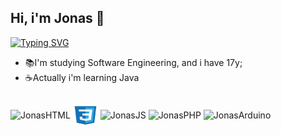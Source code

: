 
## Hi, i'm Jonas 👋
[![Typing SVG](https://readme-typing-svg.demolab.com/?lines=Certified+Computer+Technician;Always+learning+new+things)](https://git.io/typing-svg)
- 📚I'm studying Software Engineering, and i have 17y; 
- ☕Actually i'm learning Java

<div style="display: inline_block"><br>
  <img align="center" alt="JonasHTML" height="30" width="40" src="https://cdn.jsdelivr.net/gh/devicons/devicon@latest/icons/html5/html5-original.svg">
  <img align="center" alt="JonasCSS" height="30" width="40" src="https://raw.githubusercontent.com/devicons/devicon/master/icons/css3/css3-original.svg">
  <img align="center" alt="JonasJS" height="30" width="50" src="https://cdn.jsdelivr.net/gh/devicons/devicon@latest/icons/javascript/javascript-original.svg">
  <img align="center" alt="JonasPHP" height="30" width="40" src="https://cdn.jsdelivr.net/gh/devicons/devicon@latest/icons/php/php-original.svg">
  <img align="center" alt="JonasArduino" height="30" width="40" src="https://cdn.jsdelivr.net/gh/devicons/devicon@latest/icons/arduino/arduino-original.svg">
</div>







<!--
**JonasO22/JonasO22** is a ✨ _special_ ✨ repository because its `README.md` (this file) appears on your GitHub profile.

Here are some ideas to get you started:

- 🔭 I’m currently working on ...
- 🌱 I’m currently learning ...
- 👯 I’m looking to collaborate on ...
- 🤔 I’m looking for help with ...
- 💬 Ask me about ...
- 📫 How to reach me: ...
- 😄 Pronouns: ...
- ⚡ Fun fact: ...
-->

